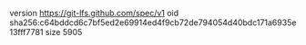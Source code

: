 version https://git-lfs.github.com/spec/v1
oid sha256:c64bddcd6c7bf5ed2e69914ed4f9cb72de794054d40bdc171a6935e13fff7781
size 5905
